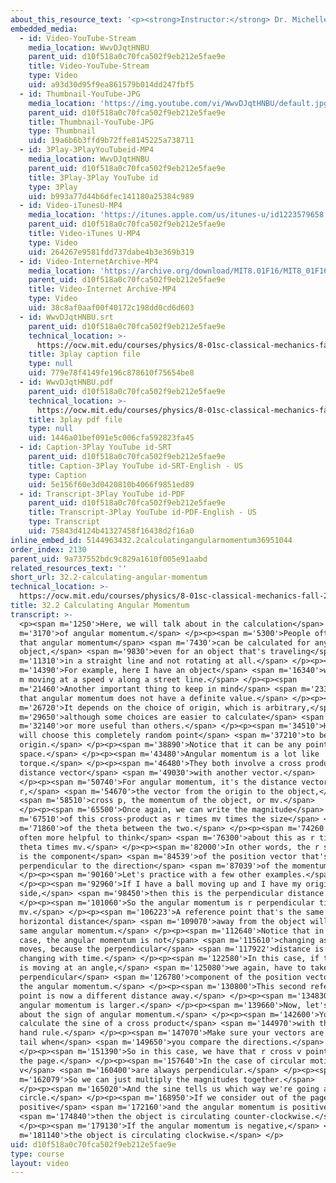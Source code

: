 ```yaml
---
about_this_resource_text: '<p><strong>Instructor:</strong> Dr. Michelle Tomasik</p>'
embedded_media:
  - id: Video-YouTube-Stream
    media_location: WwvDJqtHNBU
    parent_uid: d10f518a0c70fca502f9eb212e5fae9e
    title: Video-YouTube-Stream
    type: Video
    uid: a93d30d95f9ea861579b014dd247fbf5
  - id: Thumbnail-YouTube-JPG
    media_location: 'https://img.youtube.com/vi/WwvDJqtHNBU/default.jpg'
    parent_uid: d10f518a0c70fca502f9eb212e5fae9e
    title: Thumbnail-YouTube-JPG
    type: Thumbnail
    uid: 19a6b6b3ffd9b72ffe8145225a738711
  - id: 3Play-3PlayYouTubeid-MP4
    media_location: WwvDJqtHNBU
    parent_uid: d10f518a0c70fca502f9eb212e5fae9e
    title: 3Play-3Play YouTube id
    type: 3Play
    uid: b993a77d44b6dfec141180a25384c989
  - id: Video-iTunesU-MP4
    media_location: 'https://itunes.apple.com/us/itunes-u/id1223579658'
    parent_uid: d10f518a0c70fca502f9eb212e5fae9e
    title: Video-iTunes U-MP4
    type: Video
    uid: 264267e9581fdd737dabe4b3e369b319
  - id: Video-InternetArchive-MP4
    media_location: 'https://archive.org/download/MIT8.01F16/MIT8_01F16_L32v02_360p.mp4'
    parent_uid: d10f518a0c70fca502f9eb212e5fae9e
    title: Video-Internet Archive-MP4
    type: Video
    uid: 38c8af0aaf00f40172c198dd0cd6d603
  - id: WwvDJqtHNBU.srt
    parent_uid: d10f518a0c70fca502f9eb212e5fae9e
    technical_location: >-
      https://ocw.mit.edu/courses/physics/8-01sc-classical-mechanics-fall-2016/week-11-angular-momentum/32.2-calculating-angular-momentum/32.2-calculating-angular-momentum/WwvDJqtHNBU.srt
    title: 3play caption file
    type: null
    uid: 779e78f4149fe196c878610f75654be8
  - id: WwvDJqtHNBU.pdf
    parent_uid: d10f518a0c70fca502f9eb212e5fae9e
    technical_location: >-
      https://ocw.mit.edu/courses/physics/8-01sc-classical-mechanics-fall-2016/week-11-angular-momentum/32.2-calculating-angular-momentum/32.2-calculating-angular-momentum/WwvDJqtHNBU.pdf
    title: 3play pdf file
    type: null
    uid: 1446a01bef091e5c006cfa592823fa45
  - id: Caption-3Play YouTube id-SRT
    parent_uid: d10f518a0c70fca502f9eb212e5fae9e
    title: Caption-3Play YouTube id-SRT-English - US
    type: Caption
    uid: 5e156f60e3d0420810b4066f9851ed89
  - id: Transcript-3Play YouTube id-PDF
    parent_uid: d10f518a0c70fca502f9eb212e5fae9e
    title: Transcript-3Play YouTube id-PDF-English - US
    type: Transcript
    uid: 75843d4124b41327458f16438d2f16a0
inline_embed_id: 5144963432.2calculatingangularmomentum36951044
order_index: 2130
parent_uid: 9a737552bdc9c829a1610f005e91aabd
related_resources_text: ''
short_url: 32.2-calculating-angular-momentum
technical_location: >-
  https://ocw.mit.edu/courses/physics/8-01sc-classical-mechanics-fall-2016/week-11-angular-momentum/32.2-calculating-angular-momentum/32.2-calculating-angular-momentum
title: 32.2 Calculating Angular Momentum
transcript: >-
  <p><span m='1250'>Here, we will talk about in the calculation</span> <span
  m='3170'>of angular momentum.</span> </p><p><span m='5300'>People often forget
  that angular momentum</span> <span m='7430'>can be calculated for any
  object,</span> <span m='9830'>even for an object that's traveling</span> <span
  m='11310'>in a straight line and not rotating at all.</span> </p><p><span
  m='14390'>For example, here I have an object</span> <span m='16340'>with mass
  m moving at a speed v along a street line.</span> </p><p><span
  m='21460'>Another important thing to keep in mind</span> <span m='23320'>is
  that angular momentum does not have a definite value.</span> </p><p><span
  m='26720'>It depends on the choice of origin, which is arbitrary,</span> <span
  m='29650'>although some choices are easier to calculate</span> <span
  m='32140'>or more useful than others.</span> </p><p><span m='34510'>Here, I
  will choose this completely random point</span> <span m='37210'>to be my
  origin.</span> </p><p><span m='38890'>Notice that it can be any point in
  space.</span> </p><p><span m='43480'>Angular momentum is a lot like
  torque.</span> </p><p><span m='46480'>They both involve a cross product of a
  distance vector</span> <span m='49030'>with another vector.</span>
  </p><p><span m='50740'>For angular momentum, it's the distance vector
  r,</span> <span m='54670'>the vector from the origin to the object,</span>
  <span m='58510'>cross p, the momentum of the object, or mv.</span>
  </p><p><span m='65500'>Once again, we can write the magnitude</span> <span
  m='67510'>of this cross-product as r times mv times the size</span> <span
  m='71860'>of the theta between the two.</span> </p><p><span m='74260'>But it's
  often more helpful to think</span> <span m='76300'>about this as r times sine
  theta times mv.</span> </p><p><span m='82000'>In other words, the r sine theta
  is the component</span> <span m='84539'>of the position vector that's
  perpendicular to the direction</span> <span m='87039'>of the momentum.</span>
  </p><p><span m='90160'>Let's practice with a few other examples.</span>
  </p><p><span m='92960'>If I have a ball moving up and I have my origin at the
  side,</span> <span m='98450'>then this is the perpendicular distance.</span>
  </p><p><span m='101060'>So the angular momentum is r perpendicular times
  mv.</span> </p><p><span m='106223'>A reference point that's the same
  horizontal distance</span> <span m='109070'>away from the object will see the
  same angular momentum.</span> </p><p><span m='112640'>Notice that in this
  case, the angular momentum is not</span> <span m='115610'>changing as the ball
  moves, because the perpendicular</span> <span m='117922'>distance is not
  changing with time.</span> </p><p><span m='122580'>In this case, if the ball
  is moving at an angle,</span> <span m='125080'>we again, have to take the
  perpendicular</span> <span m='126780'>component of the position vector to find
  the angular momentum.</span> </p><p><span m='130800'>This second reference
  point is now a different distance away.</span> </p><p><span m='134830'>So the
  angular momentum is larger.</span> </p><p><span m='139660'>Now, let's talk
  about the sign of angular momentum.</span> </p><p><span m='142600'>You can
  calculate the sine of a cross product</span> <span m='144970'>with the right
  hand rule.</span> </p><p><span m='147070'>Make sure your vectors are tail to
  tail when</span> <span m='149650'>you compare the directions.</span>
  </p><p><span m='151390'>So in this case, we have that r cross v points into
  the page.</span> </p><p><span m='157640'>In the case of circular motion, r and
  v</span> <span m='160400'>are always perpendicular.</span> </p><p><span
  m='162079'>So we can just multiply the magnitudes together.</span>
  </p><p><span m='165020'>And the sine tells us which way we're going around the
  circle.</span> </p><p><span m='168950'>If we consider out of the page to be
  positive</span> <span m='172160'>and the angular momentum is positive,</span>
  <span m='174840'>then the object is circulating counter-clockwise.</span>
  </p><p><span m='179130'>If the angular momentum is negative,</span> <span
  m='181140'>the object is circulating clockwise.</span> </p>
uid: d10f518a0c70fca502f9eb212e5fae9e
type: course
layout: video
---
```

